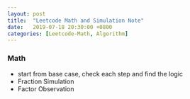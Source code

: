```yaml
---
layout: post
title:  "Leetcode Math and Simulation Note"
date:   2019-07-18 20:30:00 +0800
categories: [Leetcode-Math, Algorithm]
---
```

### Math
- start from base case, check each step and find the logic
- Fraction Simulation
- Factor Observation